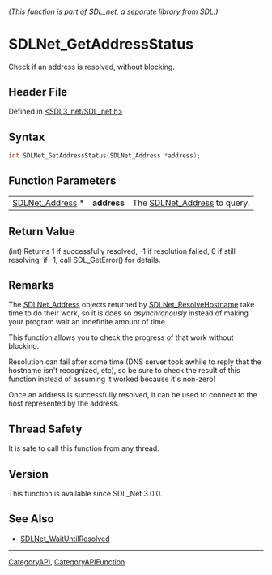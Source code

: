 ###### (This function is part of SDL_net, a separate library from SDL.)
# SDLNet_GetAddressStatus

Check if an address is resolved, without blocking.

## Header File

Defined in [<SDL3_net/SDL_net.h>](https://github.com/libsdl-org/SDL_net/blob/main/include/SDL3_net/SDL_net.h)

## Syntax

```c
int SDLNet_GetAddressStatus(SDLNet_Address *address);
```

## Function Parameters

|                                    |             |                                                |
| ---------------------------------- | ----------- | ---------------------------------------------- |
| [SDLNet_Address](SDLNet_Address) * | **address** | The [SDLNet_Address](SDLNet_Address) to query. |

## Return Value

(int) Returns 1 if successfully resolved, -1 if resolution failed, 0 if
still resolving; if -1, call SDL_GetError() for details.

## Remarks

The [SDLNet_Address](SDLNet_Address) objects returned by
[SDLNet_ResolveHostname](SDLNet_ResolveHostname) take time to do their
work, so it is does so _asynchronously_ instead of making your program wait
an indefinite amount of time.

This function allows you to check the progress of that work without
blocking.

Resolution can fail after some time (DNS server took awhile to reply that
the hostname isn't recognized, etc), so be sure to check the result of this
function instead of assuming it worked because it's non-zero!

Once an address is successfully resolved, it can be used to connect to the
host represented by the address.

## Thread Safety

It is safe to call this function from any thread.

## Version

This function is available since SDL_Net 3.0.0.

## See Also

- [SDLNet_WaitUntilResolved](SDLNet_WaitUntilResolved)

----
[CategoryAPI](CategoryAPI), [CategoryAPIFunction](CategoryAPIFunction)

